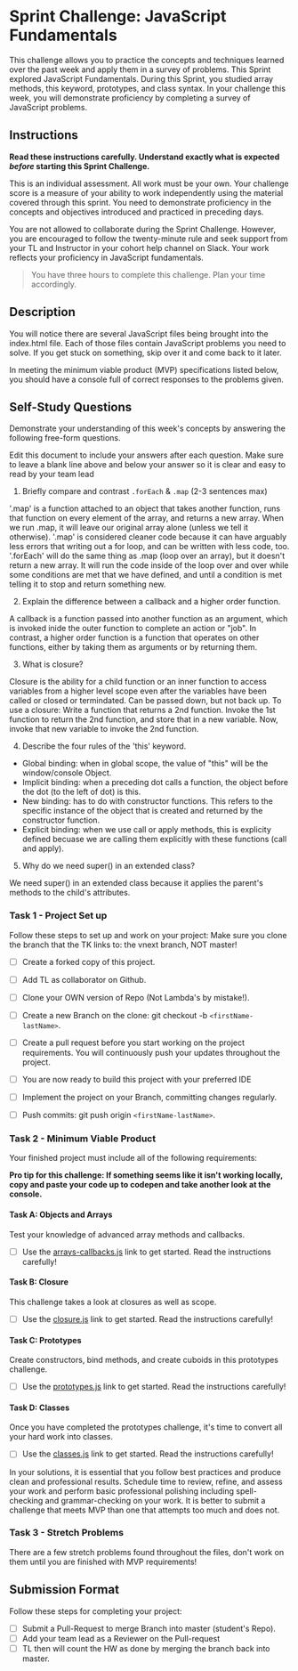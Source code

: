 # Sprint Challenge: JavaScript Fundamentals

This challenge allows you to practice the concepts and techniques learned over the past week and apply them in a survey of problems. This Sprint explored JavaScript Fundamentals. During this Sprint, you studied array methods, this keyword, prototypes, and class syntax. In your challenge this week, you will demonstrate proficiency by completing a survey of JavaScript problems.

## Instructions

**Read these instructions carefully. Understand exactly what is expected _before_ starting this Sprint Challenge.**

This is an individual assessment. All work must be your own. Your challenge score is a measure of your ability to work independently using the material covered through this sprint. You need to demonstrate proficiency in the concepts and objectives introduced and practiced in preceding days.

You are not allowed to collaborate during the Sprint Challenge. However, you are encouraged to follow the twenty-minute rule and seek support from your TL and Instructor in your cohort help channel on Slack. Your work reflects your proficiency in JavaScript fundamentals.

> You have three hours to complete this challenge. Plan your time accordingly.

## Description

You will notice there are several JavaScript files being brought into the index.html file.  Each of those files contain JavaScript problems you need to solve.  If you get stuck on something, skip over it and come back to it later.

In meeting the minimum viable product (MVP) specifications listed below, you should have a console full of correct responses to the problems given.

## Self-Study Questions

Demonstrate your understanding of this week's concepts by answering the following free-form questions.

Edit this document to include your answers after each question. Make sure to leave a blank line above and below your answer so it is clear and easy to read by your team lead

1. Briefly compare and contrast `.forEach` & `.map` (2-3 sentences max)

'.map' is a function attached to an object that takes another function, runs that function on every element of the array, and returns a new array. When we run .map, it will leave our original array alone (unless we tell it otherwise).
'.map' is considered cleaner code because it can have arguably less errors that writing out a for loop, and can be written with less code, too.
'.forEach' will do the same thing as .map (loop over an array), but it doesn't return a new array. It will run the code inside of the loop over and over while some conditions are met that we have defined, and until a condition is met telling it to stop and return something new.

2. Explain the difference between a callback and a higher order function.

A callback is a function passed into another function as an argument, which is invoked inide the outer function to complete an action or "job". 
In contrast, a higher order function is a function that operates on other functions, either by taking them as arguments or by returning them.

3. What is closure?

Closure is the ability for a child function or an inner function to access variables from a higher level scope even after the variables have been called or closed or termindated. Can be passed down, but not back up.
To use a closure: Write a function that returns a 2nd function. Invoke the 1st function to return the 2nd function, and store that in a new variable. Now, invoke that new variable to invoke the 2nd function.

4. Describe the four rules of the 'this' keyword.

- Global binding: when in global scope, the value of "this" will be the window/console Object.
- Implicit binding: when a preceding dot calls a function, the object before the dot (to the left of dot) is this.
- New binding: has to do with constructor functions. This refers to the specific instance of the object that is created and returned by the constructor function.
- Explicit binding: when we use call or apply methods, this is explicity defined becuase we are calling them explicitly with these functions (call and apply).

5. Why do we need super() in an extended class?

We need super() in an extended class because it applies the parent's methods to the child's attributes. 

### Task 1 - Project Set up

Follow these steps to set up and work on your project:
Make sure you clone the branch that the TK links to: the vnext branch, NOT master!

- [ ] Create a forked copy of this project.
- [ ] Add TL as collaborator on Github.
- [ ] Clone your OWN version of Repo (Not Lambda's by mistake!).
- [ ] Create a new Branch on the clone: git checkout -b `<firstName-lastName>`.
- [ ] Create a pull request before you start working on the project requirements.  You will continuously push your updates throughout the project.
- [ ] You are now ready to build this project with your preferred IDE
- [ ] Implement the project on your Branch, committing changes regularly.
- [ ] Push commits: git push origin `<firstName-lastName>`.



### Task 2 - Minimum Viable Product

Your finished project must include all of the following requirements:

**Pro tip for this challenge: If something seems like it isn't working locally, copy and paste your code up to codepen and take another look at the console.**

#### Task A: Objects and Arrays

Test your knowledge of advanced array methods and callbacks.
* [ ] Use the [arrays-callbacks.js](challenges/arrays-callbacks.js) link to get started.  Read the instructions carefully!

#### Task B: Closure

This challenge takes a look at closures as well as scope. 
* [ ] Use the [closure.js](challenges/closure.js) link to get started. Read the instructions carefully!

#### Task C: Prototypes

Create constructors, bind methods, and create cuboids in this prototypes challenge.
* [ ] Use the [prototypes.js](challenges/prototypes.js) link to get started. Read the instructions carefully!

#### Task D: Classes

Once you have completed the prototypes challenge, it's time to convert all your hard work into classes.
* [ ] Use the [classes.js](challenges/classes.js) link to get started. Read the instructions carefully!

In your solutions, it is essential that you follow best practices and produce clean and professional results. Schedule time to review, refine, and assess your work and perform basic professional polishing including spell-checking and grammar-checking on your work. It is better to submit a challenge that meets MVP than one that attempts too much and does not.

### Task 3 - Stretch Problems

There are a few stretch problems found throughout the files, don't work on them until you are finished with MVP requirements!

## Submission Format

Follow these steps for completing your project:

- [ ] Submit a Pull-Request to merge <firstName-lastName> Branch into master (student's  Repo).
- [ ] Add your team lead as a Reviewer on the Pull-request
- [ ] TL then will count the HW as done by  merging the branch back into master.
